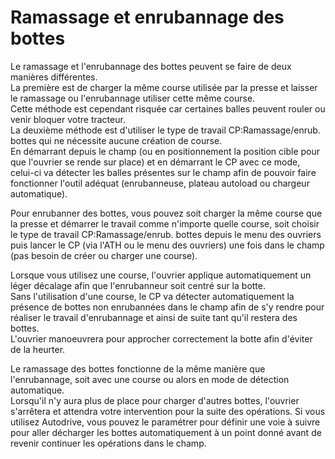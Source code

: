 # Ramassage et enrubannage des bottes  
Le ramassage et l'enrubannage des bottes peuvent se faire de deux manières différentes.  
La première est de charger la même course utilisée par la presse et laisser le ramassage ou l'enrubannage utiliser cette même course.  
Cette méthode est cependant risquée car certaines balles peuvent rouler ou venir bloquer votre tracteur.  
La deuxième méthode est d'utiliser le type de travail CP:Ramassage/enrub. bottes qui ne nécessite aucune création de course.  
En démarrant depuis le champ (ou en positionnement la position cible pour que l'ouvrier se rende sur place) et en démarrant le CP avec ce mode, celui-ci va détecter les balles présentes sur le champ afin de pouvoir faire fonctionner l'outil adéquat (enrubanneuse, plateau autoload ou chargeur automatique).  


  
Pour enrubanner des bottes, vous pouvez soit charger la même course que la presse et démarrer le travail comme n'importe quelle course, soit choisir le type de travail CP:Ramassage/enrub. bottes depuis le menu des ouvriers puis lancer le CP (via l'ATH ou le menu des ouvriers) une fois dans le champ (pas besoin de créer ou charger une course).  


  
Lorsque vous utilisez une course, l'ouvrier applique automatiquement un léger décalage afin que l'enrubanneur soit centré sur la botte.  
Sans l'utilisation d'une course, le CP va détecter automatiquement la présence de bottes non enrubannées dans le champ afin de s'y rendre pour réaliser le travail d'enrubannage et ainsi de suite tant qu'il restera des bottes.  
L'ouvrier manoeuvrera pour approcher correctement la botte afin d'éviter de la heurter.  


  
Le ramassage des bottes fonctionne de la même manière que l'enrubannage, soit avec une course ou alors en mode de détection automatique.  
Lorsqu'il n'y aura plus de place pour charger d'autres bottes, l'ouvrier s'arrêtera et attendra votre intervention pour la suite des opérations. Si vous utilisez Autodrive, vous pouvez le paramétrer pour définir une voie à suivre pour aller décharger les bottes automatiquement à un point donné avant de revenir continuer les opérations dans le champ.  


